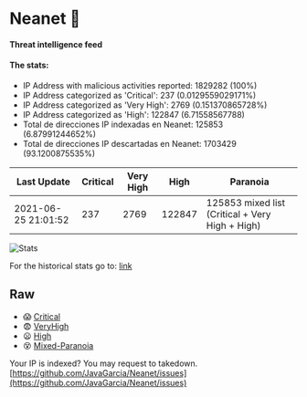 # Neanet :hocho:
#### Threat intelligence feed
#### The stats:

- IP Address with malicious activities reported: 1829282 (100%)
- IP Address categorized as 'Critical':  237 (0.0129559029171%)
- IP Address categorized as 'Very High':  2769 (0.151370865728%)
- IP Address categorized as 'High':  122847 (6.71558567788)
- Total de direcciones IP indexadas en Neanet:  125853 (6.87991244652%)
- Total de direcciones IP descartadas en Neanet:  1703429 (93.1200875535%)

| Last Update | Critical | Very High | High | Paranoia |
| --- | --- | --- | --- | --- |
| 2021-06-25 21:01:52 | 237 | 2769 | 122847 | 125853 mixed list (Critical + Very High + High)|

![Stats](https://docs.google.com/spreadsheets/d/e/2PACX-1vSnaNMIXVabIpDJjufMlzH7poXnshF3mgd8Is1g9ytUEzVsP5my4Trn8f-xkoLLQ38xpL3HtmUexLo6/pubchart?oid=501124687&format=image)

For the historical stats go to: [link](/stats.csv)
## Raw
- :scream: [Critical](https://raw.githubusercontent.com/JavaGarcia/Neanet/master/blacklists/neanet_critical.txt)
- :fearful: [VeryHigh](https://raw.githubusercontent.com/JavaGarcia/Neanet/master/blacklists/neanet_veryHigh.txtt)
- :frowning: [High](https://raw.githubusercontent.com/JavaGarcia/Neanet/master/blacklists/neanet_high.txt)
- :dizzy_face: [Mixed-Paranoia](https://raw.githubusercontent.com/JavaGarcia/Neanet/master/blacklists/neanet_all.txt)


Your IP is indexed? You may request to takedown. [https://github.com/JavaGarcia/Neanet/issues](https://github.com/JavaGarcia/Neanet/issues)




























































































































































































































































































































































































































































































































































































































































































































































































































































































































































































































































































































































































































































































































































































































































































































































































































































































































































































































































































































































































































































































































































































































































































































































































































































































































































































































































































































































































































































































































































































































































































































































































































































































































































































































































































































































































































































































































































































































































































































































































































































































































































































































































































































































































































































































































































































































































































































































































































































































































































































































































































































































































































































































































































































































































































































































































































































































































































































































































































































































































































































































































































































































































































































































































































































































































































































































































































































































































































































































































































































































































































































































































































































































































































































































